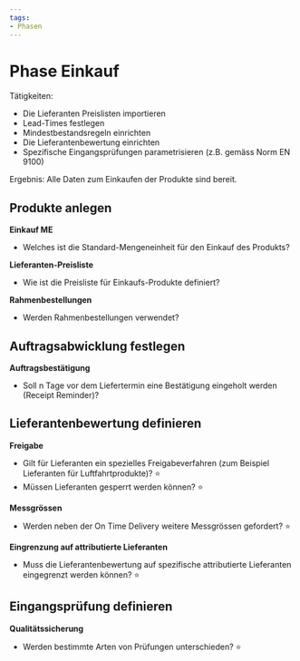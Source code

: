 ```yaml
---
tags:
- Phasen
---
```

# Phase Einkauf

Tätigkeiten:

* Die Lieferanten Preislisten importieren
* Lead-Times festlegen
* Mindestbestandsregeln einrichten
* Die Lieferantenbewertung einrichten
* Spezifische Eingangsprüfungen parametrisieren (z.B. gemäss Norm EN 9100)

Ergebnis: Alle Daten zum Einkaufen der Produkte sind bereit.

## Produkte anlegen

**Einkauf ME**

- Welches ist die Standard-Mengeneinheit für den Einkauf des Produkts?

**Lieferanten-Preisliste**

- Wie ist die Preisliste für Einkaufs-Produkte definiert?

**Rahmenbestellungen**

- Werden Rahmenbestellungen verwendet?

## Auftragsabwicklung festlegen

**Auftragsbestätigung**

- Soll n Tage vor dem Liefertermin eine Bestätigung eingeholt werden (Receipt Reminder)?

## Lieferantenbewertung definieren

**Freigabe**

- Gilt für Lieferanten ein spezielles Freigabeverfahren (zum Beispiel Lieferanten für Luftfahrtprodukte)? ⭐
- Müssen Lieferanten gesperrt werden können? ⭐

**Messgrössen**

- Werden neben der On Time Delivery weitere Messgrössen gefordert? ⭐

**Eingrenzung auf attributierte Lieferanten**

- Muss die Lieferantenbewertung auf spezifische attributierte Lieferanten eingegrenzt werden können? ⭐

## Eingangsprüfung definieren

**Qualitätssicherung**

- Werden bestimmte Arten von Prüfungen unterschieden? ⭐
